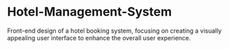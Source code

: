 # Hotel-Management-System
Front-end design of a hotel booking system, focusing on creating a visually appealing user interface to enhance the overall user experience.
